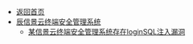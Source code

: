 - [返回首页](/)
- [辰信景云终端安全管理系统](辰信景云终端安全管理系统/)
  - [某信景云终端安全管理系统存在loginSQL注入漏洞](辰信景云终端安全管理系统/某信景云终端安全管理系统存在loginSQL注入漏洞.md)
